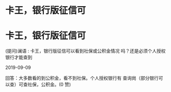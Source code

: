 # 卡王，银行版征信可

# 卡王，银行版征信可

(提问)澜语 : 卡王，银行版征信可以看到社保或公积金情况 吗？还是必须个人授权银行才能查到

2019-09-09

回答：大多数看的到公积金，看不到社保。个人授权银行有 查询岗（部分银行可以查）可查社保，公积金。(0 赞)